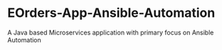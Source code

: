 # EOrders-App-Ansible-Automation
A Java based Microservices application with primary focus on Ansible Automation
